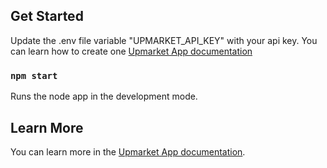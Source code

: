 ## Get Started

Update the .env file variable "UPMARKET_API_KEY" with your api key. You can learn how to create one [Upmarket App documentation](https://developers.upmarket.ai/api-reference/endpoints/authentication/authentication)

### `npm start`

Runs the node app in the development mode.

## Learn More

You can learn more in the [Upmarket App documentation](https://developers.upmarket.ai/api-reference/home).